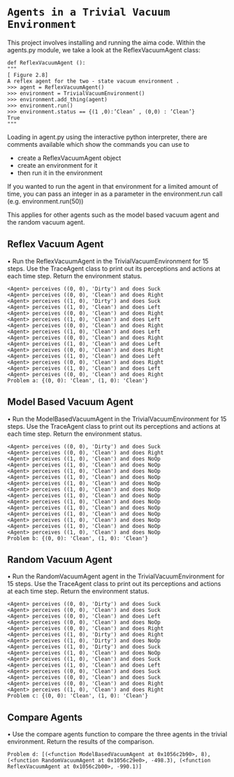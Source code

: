 # `Agents in a Trivial Vacuum Environment`
This project involves installing and running the aima code. Within the agents.py module, we take a look at the ReflexVacuumAgent class:

```
def ReflexVacuumAgent ():
"""
[ Figure 2.8]
A reflex agent for the two - state vacuum environment .
>>> agent = ReflexVacuumAgent()
>>> environment = TrivialVacuumEnvironment()
>>> environment.add_thing(agent)
>>> environment.run()
>>> environment.status == {(1 ,0):’Clean’ , (0,0) : ’Clean’}
True
"""
```
Loading in agent.py using the interactive python interpreter, there are comments available which show the commands you can use to 
- create a ReflexVacuumAgent object
- create an environment for it
- then run it in the environment

If you wanted to run the agent in that environment for a limited amount of time, you can pass an integer in as a parameter in the
environment.run call (e.g. environment.run(50))

This applies for other agents such as the model based vacuum agent and the random vacuum agent.

## Reflex Vacuum Agent
• Run the ReflexVacuumAgent in the TrivialVacuumEnvironment for 15 steps. Use the
TraceAgent class to print out its perceptions and actions at each time step. Return
the environment status.
```
<Agent> perceives ((0, 0), 'Dirty') and does Suck
<Agent> perceives ((0, 0), 'Clean') and does Right
<Agent> perceives ((1, 0), 'Dirty') and does Suck
<Agent> perceives ((1, 0), 'Clean') and does Left
<Agent> perceives ((0, 0), 'Clean') and does Right
<Agent> perceives ((1, 0), 'Clean') and does Left
<Agent> perceives ((0, 0), 'Clean') and does Right
<Agent> perceives ((1, 0), 'Clean') and does Left
<Agent> perceives ((0, 0), 'Clean') and does Right
<Agent> perceives ((1, 0), 'Clean') and does Left
<Agent> perceives ((0, 0), 'Clean') and does Right
<Agent> perceives ((1, 0), 'Clean') and does Left
<Agent> perceives ((0, 0), 'Clean') and does Right
<Agent> perceives ((1, 0), 'Clean') and does Left
<Agent> perceives ((0, 0), 'Clean') and does Right
Problem a: {(0, 0): 'Clean', (1, 0): 'Clean'}
```

## Model Based Vacuum Agent
• Run the ModelBasedVacuumAgent in the TrivialVacuumEnvironment for 15 steps.
Use the TraceAgent class to print out its perceptions and actions at each time step.
Return the environment status.
```
<Agent> perceives ((0, 0), 'Dirty') and does Suck
<Agent> perceives ((0, 0), 'Clean') and does Right
<Agent> perceives ((1, 0), 'Clean') and does NoOp
<Agent> perceives ((1, 0), 'Clean') and does NoOp
<Agent> perceives ((1, 0), 'Clean') and does NoOp
<Agent> perceives ((1, 0), 'Clean') and does NoOp
<Agent> perceives ((1, 0), 'Clean') and does NoOp
<Agent> perceives ((1, 0), 'Clean') and does NoOp
<Agent> perceives ((1, 0), 'Clean') and does NoOp
<Agent> perceives ((1, 0), 'Clean') and does NoOp
<Agent> perceives ((1, 0), 'Clean') and does NoOp
<Agent> perceives ((1, 0), 'Clean') and does NoOp
<Agent> perceives ((1, 0), 'Clean') and does NoOp
<Agent> perceives ((1, 0), 'Clean') and does NoOp
<Agent> perceives ((1, 0), 'Clean') and does NoOp
Problem b: {(0, 0): 'Clean', (1, 0): 'Clean'}
```

## Random Vacuum Agent
• Run the RandomVacuumAgent agent in the TrivialVacuumEnvironment for 15 steps.
Use the TraceAgent class to print out its perceptions and actions at each time step.
Return the environment status.
```
<Agent> perceives ((0, 0), 'Dirty') and does Suck
<Agent> perceives ((0, 0), 'Clean') and does Suck
<Agent> perceives ((0, 0), 'Clean') and does Left
<Agent> perceives ((0, 0), 'Clean') and does NoOp
<Agent> perceives ((0, 0), 'Clean') and does Right
<Agent> perceives ((1, 0), 'Dirty') and does Right
<Agent> perceives ((1, 0), 'Dirty') and does NoOp
<Agent> perceives ((1, 0), 'Dirty') and does Suck
<Agent> perceives ((1, 0), 'Clean') and does NoOp
<Agent> perceives ((1, 0), 'Clean') and does Suck
<Agent> perceives ((1, 0), 'Clean') and does Left
<Agent> perceives ((0, 0), 'Clean') and does Suck
<Agent> perceives ((0, 0), 'Clean') and does Suck
<Agent> perceives ((0, 0), 'Clean') and does Right
<Agent> perceives ((1, 0), 'Clean') and does Right
Problem c: {(0, 0): 'Clean', (1, 0): 'Clean'}
```

## Compare Agents
• Use the compare agents function to compare the three agents in the trivial environment. Return the results of the comparison.
```
Problem d: [(<function ModelBasedVacuumAgent at 0x1056c2b90>, 8), (<function RandomVacuumAgent at 0x1056c29e0>, -498.3), (<function ReflexVacuumAgent at 0x1056c2b00>, -990.1)]
```
